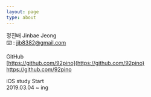 ```yaml
---
layout: page
type: about
---
```


정진배 Jinbae Jeong <br/>
⌨️ : jjb8382@gmail.com <br/>


GitHub<br/>
[https://github.com/92pino](https://github.com/92pino)
https://github.com/92pino

iOS study Start<br>
2019.03.04 ~ ing
